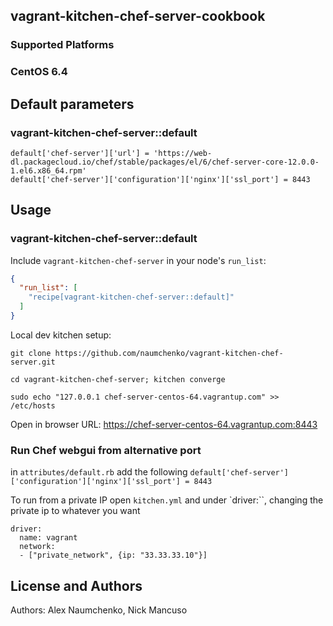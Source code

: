 ## vagrant-kitchen-chef-server-cookbook
### Supported Platforms

### CentOS 6.4

## Default parameters
### vagrant-kitchen-chef-server::default
```
default['chef-server']['url'] = 'https://web-dl.packagecloud.io/chef/stable/packages/el/6/chef-server-core-12.0.0-1.el6.x86_64.rpm'
default['chef-server']['configuration']['nginx']['ssl_port'] = 8443
```

## Usage

### vagrant-kitchen-chef-server::default

Include `vagrant-kitchen-chef-server` in your node's `run_list`:

```json
{
  "run_list": [
    "recipe[vagrant-kitchen-chef-server::default]"
  ]
}
```
Local dev kitchen setup:
```
git clone https://github.com/naumchenko/vagrant-kitchen-chef-server.git

cd vagrant-kitchen-chef-server; kitchen converge

sudo echo "127.0.0.1 chef-server-centos-64.vagrantup.com" >> /etc/hosts
```
Open in browser URL: https://chef-server-centos-64.vagrantup.com:8443

### Run Chef webgui from alternative port
in `attributes/default.rb` add the following
`default['chef-server']['configuration']['nginx']['ssl_port'] = 8443`

To run from a private IP
open `kitchen.yml` and under `driver:``, changing the private ip to whatever you want

```
driver:
  name: vagrant
  network:
  - ["private_network", {ip: "33.33.33.10"}]
```
## License and Authors

Authors: Alex Naumchenko, Nick Mancuso
